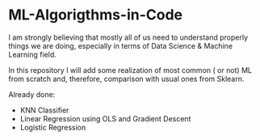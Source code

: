 # ML-Algorigthms-in-Code

I am strongly believing that mostly all of us need to understand properly things we are doing, especially in terms of Data Science & Machine Learning field.

In this repository I will add some realization of most common ( or not) ML from scratch and, therefore, comparison with usual ones from Sklearn.


Already done:
- KNN Classifier
- Linear Regression using OLS and Gradient Descent
- Logistic Regression

